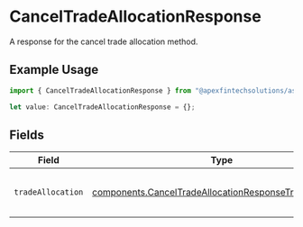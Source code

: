 # CancelTradeAllocationResponse

A response for the cancel trade allocation method.

## Example Usage

```typescript
import { CancelTradeAllocationResponse } from "@apexfintechsolutions/ascend-sdk/models/components";

let value: CancelTradeAllocationResponse = {};
```

## Fields

| Field                                                                                                                              | Type                                                                                                                               | Required                                                                                                                           | Description                                                                                                                        |
| ---------------------------------------------------------------------------------------------------------------------------------- | ---------------------------------------------------------------------------------------------------------------------------------- | ---------------------------------------------------------------------------------------------------------------------------------- | ---------------------------------------------------------------------------------------------------------------------------------- |
| `tradeAllocation`                                                                                                                  | [components.CancelTradeAllocationResponseTradeAllocation](../../models/components/canceltradeallocationresponsetradeallocation.md) | :heavy_minus_sign:                                                                                                                 | The trade allocation that was canceled.                                                                                            |